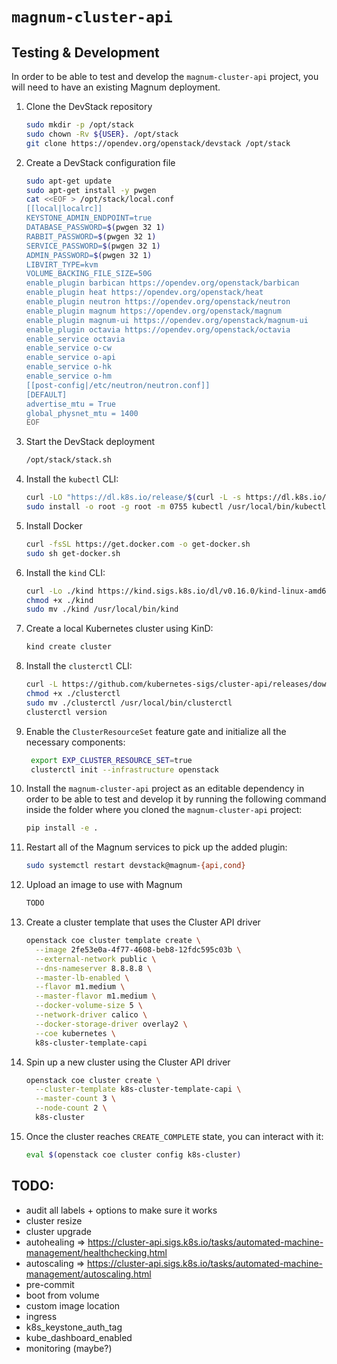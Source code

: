 # `magnum-cluster-api`

## Testing & Development

In order to be able to test and develop the `magnum-cluster-api` project, you
will need to have an existing Magnum deployment.

1. Clone the DevStack repository

   ```bash
   sudo mkdir -p /opt/stack
   sudo chown -Rv ${USER}. /opt/stack
   git clone https://opendev.org/openstack/devstack /opt/stack
   ```

2. Create a DevStack configuration file

   ```bash
   sudo apt-get update
   sudo apt-get install -y pwgen
   cat <<EOF > /opt/stack/local.conf
   [[local|localrc]]
   KEYSTONE_ADMIN_ENDPOINT=true
   DATABASE_PASSWORD=$(pwgen 32 1)
   RABBIT_PASSWORD=$(pwgen 32 1)
   SERVICE_PASSWORD=$(pwgen 32 1)
   ADMIN_PASSWORD=$(pwgen 32 1)
   LIBVIRT_TYPE=kvm
   VOLUME_BACKING_FILE_SIZE=50G
   enable_plugin barbican https://opendev.org/openstack/barbican
   enable_plugin heat https://opendev.org/openstack/heat
   enable_plugin neutron https://opendev.org/openstack/neutron
   enable_plugin magnum https://opendev.org/openstack/magnum
   enable_plugin magnum-ui https://opendev.org/openstack/magnum-ui
   enable_plugin octavia https://opendev.org/openstack/octavia
   enable_service octavia
   enable_service o-cw
   enable_service o-api
   enable_service o-hk
   enable_service o-hm
   [[post-config|/etc/neutron/neutron.conf]]
   [DEFAULT]
   advertise_mtu = True
   global_physnet_mtu = 1400
   EOF
   ```

1. Start the DevStack deployment

   ```bash
   /opt/stack/stack.sh
   ```

1. Install the `kubectl` CLI:

   ```bash
   curl -LO "https://dl.k8s.io/release/$(curl -L -s https://dl.k8s.io/release/stable.txt)/bin/linux/amd64/kubectl"
   sudo install -o root -g root -m 0755 kubectl /usr/local/bin/kubectl
   ```

1. Install Docker

   ```bash
   curl -fsSL https://get.docker.com -o get-docker.sh
   sudo sh get-docker.sh
   ```

1. Install the `kind` CLI:

   ```bash
   curl -Lo ./kind https://kind.sigs.k8s.io/dl/v0.16.0/kind-linux-amd64
   chmod +x ./kind
   sudo mv ./kind /usr/local/bin/kind
   ```

1. Create a local Kubernetes cluster using KinD:

   ```bash
   kind create cluster
   ```

1. Install the `clusterctl` CLI:

   ```bash
   curl -L https://github.com/kubernetes-sigs/cluster-api/releases/download/v1.2.5/clusterctl-linux-amd64 -o clusterctl
   chmod +x ./clusterctl
   sudo mv ./clusterctl /usr/local/bin/clusterctl
   clusterctl version
   ```

1. Enable the `ClusterResourceSet` feature gate and initialize all the
   necessary components:

   ```bash
    export EXP_CLUSTER_RESOURCE_SET=true
    clusterctl init --infrastructure openstack
    ```

1. Install the `magnum-cluster-api` project as an editable dependency in order
   to be able to test and develop it by running the following command inside
   the folder where you cloned the `magnum-cluster-api` project:

   ```bash
   pip install -e .
   ```

1. Restart all of the Magnum services to pick up the added plugin:

   ```bash
   sudo systemctl restart devstack@magnum-{api,cond}
   ```

1. Upload an image to use with Magnum

   ```bash
   TODO
   ```

1. Create a cluster template that uses the Cluster API driver

   ```bash
   openstack coe cluster template create \
     --image 2fe53e0a-4f77-4608-beb8-12fdc595c03b \
     --external-network public \
     --dns-nameserver 8.8.8.8 \
     --master-lb-enabled \
     --flavor m1.medium \
     --master-flavor m1.medium \
     --docker-volume-size 5 \
     --network-driver calico \
     --docker-storage-driver overlay2 \
     --coe kubernetes \
     k8s-cluster-template-capi
   ```

1. Spin up a new cluster using the Cluster API driver

   ```bash
   openstack coe cluster create \
     --cluster-template k8s-cluster-template-capi \
     --master-count 3 \
     --node-count 2 \
     k8s-cluster
   ```

1. Once the cluster reaches `CREATE_COMPLETE` state, you can interact with it:

   ```bash
   eval $(openstack coe cluster config k8s-cluster)
   ```

## TODO:
- audit all labels + options to make sure it works
- cluster resize
- cluster upgrade
- autohealing => https://cluster-api.sigs.k8s.io/tasks/automated-machine-management/healthchecking.html
- autoscaling => https://cluster-api.sigs.k8s.io/tasks/automated-machine-management/autoscaling.html
- pre-commit
- boot from volume
- custom image location
- ingress
- k8s_keystone_auth_tag
- kube_dashboard_enabled
- monitoring (maybe?)
